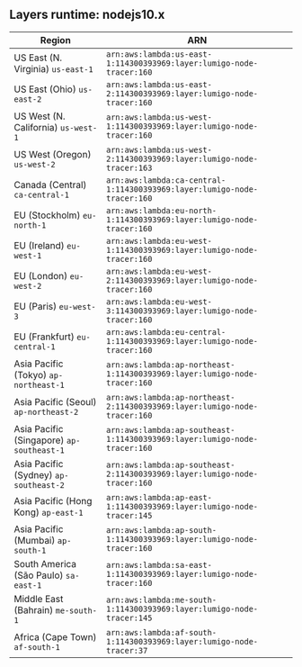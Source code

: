 Layers runtime: nodejs10.x
----
| Region | ARN |
| --- | --- |
|US East (N. Virginia)  `us-east-1`|`arn:aws:lambda:us-east-1:114300393969:layer:lumigo-node-tracer:160`|
|US East (Ohio)  `us-east-2`|`arn:aws:lambda:us-east-2:114300393969:layer:lumigo-node-tracer:160`|
|US West (N. California)  `us-west-1`|`arn:aws:lambda:us-west-1:114300393969:layer:lumigo-node-tracer:160`|
|US West (Oregon)  `us-west-2`|`arn:aws:lambda:us-west-2:114300393969:layer:lumigo-node-tracer:163`|
|Canada (Central)  `ca-central-1`|`arn:aws:lambda:ca-central-1:114300393969:layer:lumigo-node-tracer:160`|
|EU (Stockholm)  `eu-north-1`|`arn:aws:lambda:eu-north-1:114300393969:layer:lumigo-node-tracer:160`|
|EU (Ireland)  `eu-west-1`|`arn:aws:lambda:eu-west-1:114300393969:layer:lumigo-node-tracer:160`|
|EU (London)  `eu-west-2`|`arn:aws:lambda:eu-west-2:114300393969:layer:lumigo-node-tracer:160`|
|EU (Paris)  `eu-west-3`|`arn:aws:lambda:eu-west-3:114300393969:layer:lumigo-node-tracer:160`|
|EU (Frankfurt)  `eu-central-1`|`arn:aws:lambda:eu-central-1:114300393969:layer:lumigo-node-tracer:160`|
|Asia Pacific (Tokyo)  `ap-northeast-1`|`arn:aws:lambda:ap-northeast-1:114300393969:layer:lumigo-node-tracer:160`|
|Asia Pacific (Seoul)  `ap-northeast-2`|`arn:aws:lambda:ap-northeast-2:114300393969:layer:lumigo-node-tracer:160`|
|Asia Pacific (Singapore)  `ap-southeast-1`|`arn:aws:lambda:ap-southeast-1:114300393969:layer:lumigo-node-tracer:160`|
|Asia Pacific (Sydney)  `ap-southeast-2`|`arn:aws:lambda:ap-southeast-2:114300393969:layer:lumigo-node-tracer:160`|
|Asia Pacific (Hong Kong)  `ap-east-1`|`arn:aws:lambda:ap-east-1:114300393969:layer:lumigo-node-tracer:145`|
|Asia Pacific (Mumbai)  `ap-south-1`|`arn:aws:lambda:ap-south-1:114300393969:layer:lumigo-node-tracer:160`|
|South America (São Paulo)  `sa-east-1`|`arn:aws:lambda:sa-east-1:114300393969:layer:lumigo-node-tracer:160`|
|Middle East (Bahrain)  `me-south-1`|`arn:aws:lambda:me-south-1:114300393969:layer:lumigo-node-tracer:145`|
|Africa (Cape Town)  `af-south-1`|`arn:aws:lambda:af-south-1:114300393969:layer:lumigo-node-tracer:37`|
